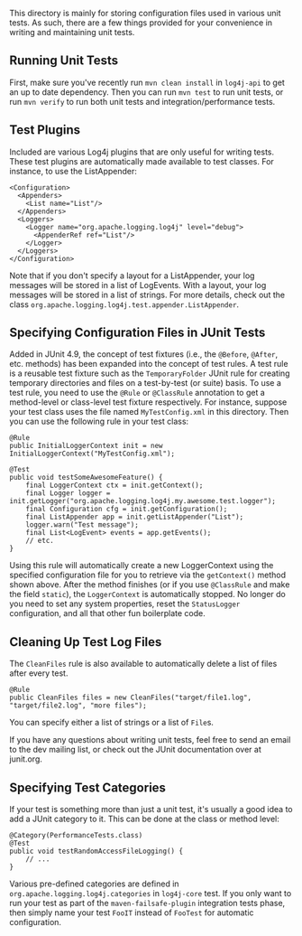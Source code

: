 This directory is mainly for storing configuration files used in various unit tests. As such, there are a few things
provided for your convenience in writing and maintaining unit tests.

Running Unit Tests
------------------

First, make sure you've recently run `mvn clean install` in `log4j-api` to get an up to date dependency. Then you can
run `mvn test` to run unit tests, or run `mvn verify` to run both unit tests and integration/performance tests.

Test Plugins
------------

Included are various Log4j plugins that are only useful for writing tests. These test plugins are automatically made
available to test classes. For instance, to use the ListAppender:

    <Configuration>
      <Appenders>
        <List name="List"/>
      </Appenders>
      <Loggers>
        <Logger name="org.apache.logging.log4j" level="debug">
          <AppenderRef ref="List"/>
        </Logger>
      </Loggers>
    </Configuration>

Note that if you don't specify a layout for a ListAppender, your log messages will be stored in a list of LogEvents.
With a layout, your log messages will be stored in a list of strings. For more details, check out the class
`org.apache.logging.log4j.test.appender.ListAppender`.

Specifying Configuration Files in JUnit Tests
---------------------------------------------

Added in JUnit 4.9, the concept of test fixtures (i.e., the `@Before`, `@After`, etc. methods) has been expanded into
the concept of test rules. A test rule is a reusable test fixture such as the `TemporaryFolder` JUnit rule for creating
temporary directories and files on a test-by-test (or suite) basis. To use a test rule, you need to use the
`@Rule` or `@ClassRule` annotation to get a method-level or class-level test fixture respectively. For instance,
suppose your test class uses the file named `MyTestConfig.xml` in this directory. Then you can use the following rule
in your test class:

    @Rule
    public InitialLoggerContext init = new InitialLoggerContext("MyTestConfig.xml");

    @Test
    public void testSomeAwesomeFeature() {
        final LoggerContext ctx = init.getContext();
        final Logger logger = init.getLogger("org.apache.logging.log4j.my.awesome.test.logger");
        final Configuration cfg = init.getConfiguration();
        final ListAppender app = init.getListAppender("List");
        logger.warn("Test message");
        final List<LogEvent> events = app.getEvents();
        // etc.
    }

Using this rule will automatically create a new LoggerContext using the specified configuration file for you to
retrieve via the `getContext()` method shown above. After the method finishes (or if you use `@ClassRule` and make
the field `static`), the `LoggerContext` is automatically stopped. No longer do you need to set any system properties,
reset the `StatusLogger` configuration, and all that other fun boilerplate code.

Cleaning Up Test Log Files
--------------------------

The `CleanFiles` rule is also available to automatically delete a list of files after every test.

    @Rule
    public CleanFiles files = new CleanFiles("target/file1.log", "target/file2.log", "more files");

You can specify either a list of strings or a list of `File`s.

If you have any questions about writing unit tests, feel free to send an email to the dev mailing list, or check out
the JUnit documentation over at junit.org.

Specifying Test Categories
--------------------------

If your test is something more than just a unit test, it's usually a good idea to add a JUnit category to it. This
can be done at the class or method level:

    @Category(PerformanceTests.class)
    @Test
    public void testRandomAccessFileLogging() {
        // ...
    }

Various pre-defined categories are defined in `org.apache.logging.log4j.categories` in `log4j-core` test.
If you only want to run your test as part of the `maven-failsafe-plugin` integration tests phase, then simply name
your test `FooIT` instead of `FooTest` for automatic configuration.
